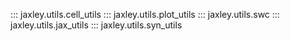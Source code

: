 ::: jaxley.utils.cell_utils
::: jaxley.utils.plot_utils
::: jaxley.utils.swc
::: jaxley.utils.jax_utils
::: jaxley.utils.syn_utils